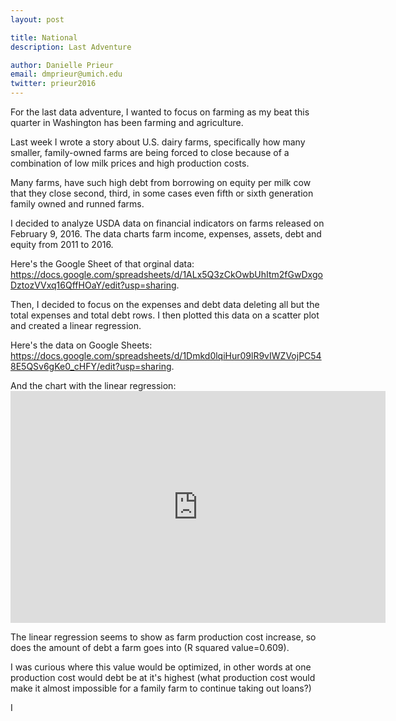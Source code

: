 ```yaml
---
layout: post

title: National 
description: Last Adventure 

author: Danielle Prieur
email: dmprieur@umich.edu
twitter: prieur2016
---
```

For the last data adventure, I wanted to focus on farming as my beat this quarter in Washington has been farming and agriculture. 

Last week I wrote a story about U.S. dairy farms, specifically how many smaller, family-owned farms are being forced to close because of a combination of low milk prices and high production costs. 

Many farms, have such high debt from borrowing on equity per milk cow that they close second, third, in some cases even fifth or sixth generation family owned and runned farms. 

I decided to analyze USDA data on financial indicators on farms released on February 9, 2016. The data charts farm income, expenses, assets, debt and equity from 2011 to 2016. 

Here's the Google Sheet of that orginal data: https://docs.google.com/spreadsheets/d/1ALx5Q3zCkOwbUhItm2fGwDxgoDztozVVxq16QffHOaY/edit?usp=sharing. 

Then, I decided to focus on the expenses and debt data deleting all but the total expenses and total debt rows. I then plotted this data on a scatter plot and created a linear regression. 

Here's the data on Google Sheets: https://docs.google.com/spreadsheets/d/1Dmkd0lqiHur09lR9vIWZVojPC548E5QSv6gKe0_cHFY/edit?usp=sharing. 

And the chart with the linear regression: <iframe width="600" height="371" seamless frameborder="0" scrolling="no" src="https://docs.google.com/spreadsheets/d/1Dmkd0lqiHur09lR9vIWZVojPC548E5QSv6gKe0_cHFY/pubchart?oid=451235623&amp;format=interactive"></iframe>

The linear regression seems to show as farm production cost increase, so does the amount of debt a farm goes into (R squared value=0.609). 

I was curious where this value would be optimized, in other words at one production cost would debt be at it's highest (what production cost would make it almost impossible for a family farm to continue taking out loans?) 

I 
